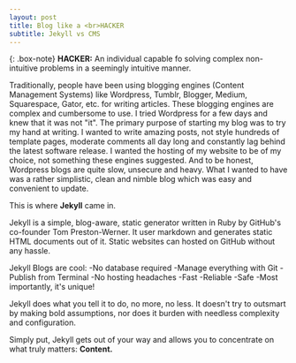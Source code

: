 ```yaml
---
layout: post
title: Blog like a <br>HACKER
subtitle: Jekyll vs CMS
---
```


{: .box-note}
**HACKER:** An individual capable fo solving complex non-intuitive problems in a seemingly intuitive manner.

Traditionally, people have been using blogging engines (Content Management Systems) like Wordpress, Tumblr, Blogger, Medium, Squarespace, Gator, etc. for writing articles. These blogging engines are complex and cumbersome to use. I tried Wordpress for a few days and knew that it was not "it". The primary purpose of starting my blog was to try my hand at writing. I wanted to write amazing posts, not style hundreds of template pages, moderate comments all day long and constantly lag behind the latest software release. I wanted the hosting of my website to be of my choice, not something these engines suggested. And to be honest, Wordpress blogs are quite slow, unsecure and heavy. What I wanted to have was a rather simplistic, clean and nimble blog which was easy and convenient to update.

This is where <strong>Jekyll</strong> came in.

Jekyll is a simple, blog-aware, static generator written in Ruby by GitHub's co-founder Tom Preston-Werner. It user markdown and generates static HTML documents out of it. Static websites can hosted on GitHub without any hassle.

Jekyll Blogs are cool:
-No database required
-Manage everything with Git
-Publish from Terminal
-No hosting headaches
-Fast
-Reliable
-Safe
-Most importantly, it's unique!

Jekyll does what you tell it to do, no more, no less. It doesn't try to outsmart by making bold assumptions, nor does it burden with needless complexity and configuration.

Simply put, Jekyll gets out of your way and allows you to concentrate on what truly matters: <strong>Content.</strong>

